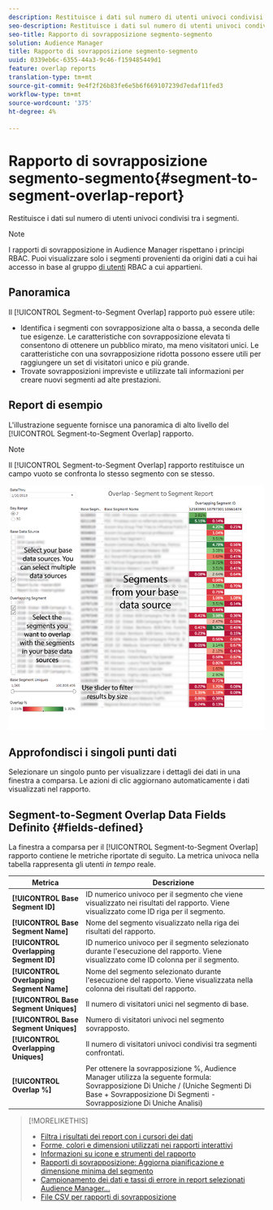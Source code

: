 ```yaml
---
description: Restituisce i dati sul numero di utenti univoci condivisi tra i segmenti.
seo-description: Restituisce i dati sul numero di utenti univoci condivisi tra i segmenti.
seo-title: Rapporto di sovrapposizione segmento-segmento
solution: Audience Manager
title: Rapporto di sovrapposizione segmento-segmento
uuid: 0339eb6c-6355-44a3-9c46-f159485449d1
feature: overlap reports
translation-type: tm+mt
source-git-commit: 9e4f2f26b83fe6e5b6f669107239d7edaf11fed3
workflow-type: tm+mt
source-wordcount: '375'
ht-degree: 4%

---
```



# Rapporto di sovrapposizione segmento-segmento{#segment-to-segment-overlap-report}

Restituisce i dati sul numero di utenti univoci condivisi tra i segmenti.

>[!NOTE]
>
>I rapporti di sovrapposizione in  Audience Manager rispettano i principi RBAC. Puoi visualizzare solo i segmenti provenienti da origini dati a cui hai accesso in base al gruppo [di utenti](/help/using/features/administration/administration-overview.md) RBAC a cui appartieni.

<!-- 

c_segment_segment_overlap.xml

 -->

## Panoramica

Il [!UICONTROL Segment-to-Segment Overlap] rapporto può essere utile:

* Identifica i segmenti con sovrapposizione alta o bassa, a seconda delle tue esigenze. Le caratteristiche con sovrapposizione elevata ti consentono di ottenere un pubblico mirato, ma meno visitatori unici. Le caratteristiche con una sovrapposizione ridotta possono essere utili per raggiungere un set di visitatori unico e più grande.
* Trovate sovrapposizioni impreviste e utilizzate tali informazioni per creare nuovi segmenti ad alte prestazioni.

## Report di esempio

L&#39;illustrazione seguente fornisce una panoramica di alto livello del [!UICONTROL Segment-to-Segment Overlap] rapporto.

>[!NOTE]
>
>Il [!UICONTROL Segment-to-Segment Overlap] rapporto restituisce un campo vuoto se confronta lo stesso segmento con se stesso.

![](assets/segment-to-segment-overlap.png)

## Approfondisci i singoli punti dati

Selezionare un singolo punto per visualizzare i dettagli dei dati in una finestra a comparsa. Le azioni di clic aggiornano automaticamente i dati visualizzati nel rapporto.

## Segment-to-Segment Overlap Data Fields Definito {#fields-defined}

<!-- 

r_s2s_data_pop.xml

 -->

La finestra a comparsa per il [!UICONTROL Segment-to-Segment Overlap] rapporto contiene le metriche riportate di seguito. La metrica univoca nella tabella rappresenta gli utenti *in tempo* reale.

| Metrica | Descrizione |
|---|---|
| **[!UICONTROL Base Segment ID]** | ID numerico univoco per il segmento che viene visualizzato nei risultati del rapporto. Viene visualizzato come ID riga per il segmento. |
| **[!UICONTROL Base Segment Name]** | Nome del segmento visualizzato nella riga dei risultati del rapporto. |
| **[!UICONTROL Overlapping Segment ID]** | ID numerico univoco per il segmento selezionato durante l&#39;esecuzione del rapporto. Viene visualizzato come ID colonna per il segmento. |
| **[!UICONTROL Overlapping Segment Name]** | Nome del segmento selezionato durante l&#39;esecuzione del rapporto. Viene visualizzata nella colonna dei risultati del rapporto. |
| **[!UICONTROL Base Segment Uniques]** | Il numero di visitatori unici nel segmento di base. |
| **[!UICONTROL Base Segment Uniques]** | Numero di visitatori univoci nel segmento sovrapposto. |
| **[!UICONTROL Overlapping Uniques]** | Il numero di visitatori univoci condivisi tra segmenti confrontati. |
| **[!UICONTROL Overlap %]** | Per ottenere la sovrapposizione %,  Audience Manager utilizza la seguente formula: Sovrapposizione Di Uniche / (Uniche Segmenti Di Base + Sovrapposizione Di Segmenti - Sovrapposizione Di Uniche Analisi) |



>[!MORELIKETHIS]
>
>* [Filtra i risultati dei report con i cursori dei dati](../../reporting/dynamic-reports/data-sliders.md)
>* [Forme, colori e dimensioni utilizzati nei rapporti interattivi](../../reporting/dynamic-reports/interactive-report-technology.md#shapes-colors-sizes)
>* [Informazioni su icone e strumenti del rapporto](../../reporting/dynamic-reports/interactive-report-technology.md#icons-tools-explained)
>* [Rapporti di sovrapposizione: Aggiorna pianificazione e dimensione minima del segmento](../../reporting/dynamic-reports/overlap-minimum-segment-size.md)
>* [Campionamento dei dati e tassi di errore in report selezionati  Audience Manager...](../../reporting/report-sampling.md)
>* [File CSV per rapporti di sovrapposizione](../../reporting/dynamic-reports/overlap-csv-files.md)